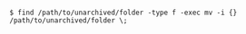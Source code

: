 <!-- usedin: [ _includes/_inlines/AddOns/common/database-backups/database-backups_redis-v1.md] -->

```

$ find /path/to/unarchived/folder -type f -exec mv -i {} /path/to/unarchived/folder \;  

```
